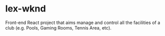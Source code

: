 
# lex-wknd
Front-end React project that aims manage and control all the facilities of a club (e.g. Pools, Gaming Rooms, Tennis Area, etc).

